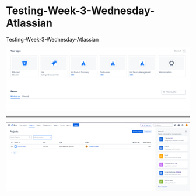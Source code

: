 # Testing-Week-3-Wednesday-Atlassian
Testing-Week-3-Wednesday-Atlassian

![yourApps.png](/static/images/yourApps.png)

____

![jiraProjects.png](/static/images/jiraProjects.png)
